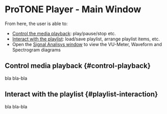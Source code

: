 # **ProTONE Player - Main Window**

From here, the user is able to:
- [Control the media playback](#control-playback): play/pause/stop etc.
- [Interact with the playlist](#playlist-interaction): load/save playlist, arrange playlist items, etc.
- Open the [Signal Analisys window](wiki?p=protone&p=4.0&p=OPMedia.ProTONE&p=SignalAnalisysFrame) to view the VU-Meter, Waveform and Spectrogram diagrams

## **Control media playback** {#control-playback}

bla bla-bla

## **Interact with the playlist** {#playlist-interaction}

bla bla-bla

